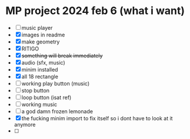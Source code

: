 # MP project 2024 feb 6 (what i want)
- [ ] music player
- [x] images in readme
- [x] make geometry 
- [x] RITIGO
- [x] <del>something will break immediately</del>
- [x] audio (sfx, music)
- [x] minim installed
- [x] all 18 rectangle
- [ ] working play button (music)
- [ ] stop button
- [ ] loop button (isat ref)
- [ ] working music
- [ ] a god damn frozen lemonade
- [x] the fucking minim import to fix itself so i dont have to look at it anymore
- [ ] 
